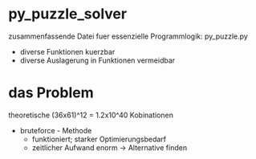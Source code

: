 # py_puzzle_solver
zusammenfassende Datei fuer essenzielle Programmlogik: py_puzzle.py

- diverse Funktionen kuerzbar
- diverse Auslagerung in Funktionen vermeidbar

# das Problem

theoretische (36x61)^12 = 1.2x10^40 Kobinationen
- bruteforce - Methode
  - funktioniert; starker Optimierungsbedarf
  - zeitlicher Aufwand enorm
  -> Alternative finden
